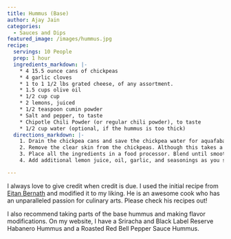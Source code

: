 ```yaml
---
title: Hummus (Base)
author: Ajay Jain
categories:
  - Sauces and Dips
featured_image: /images/hummus.jpg
recipe:
  servings: 10 People
  prep: 1 hour
  ingredients_markdown: |-
    * 4 15.5 ounce cans of chickpeas
    * 4 garlic cloves
    * 1 to 1 1/2 lbs grated cheese, of any assortment.
    * 1.5 cups olive oil
    * 1/2 cup cup
    * 2 lemons, juiced
    * 1/2 teaspoon cumin powder
    * Salt and pepper, to taste
    * Chipotle Chili Powder (or regular chili powder), to taste
    * 1/2 cup water (optional, if the hummus is too thick)
  directions_markdown: |-
    1. Drain the chickpea cans and save the chickpea water for aquafaba if you wish to use it for other recipes.
    2. Remove the clear skin from the chickpeas. Although this takes a while, it results in a much smoother and creamier texture.
    3. Place all the ingredients in a food processor. Blend until smooth and creamy.
    4. Add additional lemon juice, oil, garlic, and seasonings as you see fit.

---
```

I always love to give credit when credit is due. I used the initial recipe from [Eitan Bernath](https://www.eitanbernath.com/2019/07/08/fully-loaded-summer-hummus/) and modified it to my liking. He is an awesome cook who has an unparalleled passion for culinary arts. Please check his recipes out!

I also recommend taking parts of the base hummus and making flavor modifications. On my website, I have a Sriracha and Black Label Reserve Habanero Hummus and a Roasted Red Bell Pepper Sauce Hummus.
